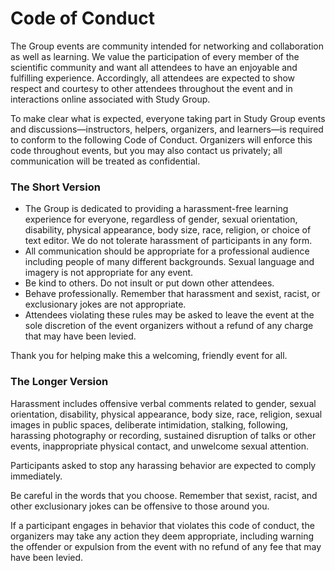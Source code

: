 # Code of Conduct

The Group events are community intended for networking and collaboration as well as learning. We value the participation of every member of the scientific community and want all attendees to have an enjoyable and fulfilling experience. Accordingly, all attendees are expected to show respect and courtesy to other attendees throughout the event and in interactions online associated with Study Group.

To make clear what is expected, everyone taking part in Study Group events and discussions—instructors, helpers, organizers, and learners—is required to conform to the following Code of Conduct. Organizers will enforce this code throughout events, but you may also contact us privately; all communication will be treated as confidential.

### The Short Version

 - The Group is dedicated to providing a harassment-free learning experience for everyone, regardless of gender, sexual orientation, disability, physical appearance, body size, race, religion, or choice of text editor. We do not tolerate harassment of participants in any form.
 - All communication should be appropriate for a professional audience including people of many different backgrounds. Sexual language and imagery is not appropriate for any event.
 - Be kind to others. Do not insult or put down other attendees.
 - Behave professionally. Remember that harassment and sexist, racist, or exclusionary jokes are not appropriate.
 - Attendees violating these rules may be asked to leave the event at the sole discretion of the event organizers without a refund of any charge that may have been levied.

Thank you for helping make this a welcoming, friendly event for all.

### The Longer Version

Harassment includes offensive verbal comments related to gender, sexual orientation, disability, physical appearance, body size, race, religion, sexual images in public spaces, deliberate intimidation, stalking, following, harassing photography or recording, sustained disruption of talks or other events, inappropriate physical contact, and unwelcome sexual attention.

Participants asked to stop any harassing behavior are expected to comply immediately.

Be careful in the words that you choose. Remember that sexist, racist, and other exclusionary jokes can be offensive to those around you.

If a participant engages in behavior that violates this code of conduct, the organizers may take any action they deem appropriate, including warning the offender or expulsion from the event with no refund of any fee that may have been levied.
